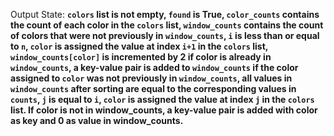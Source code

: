 Output State: **`colors` list is not empty, `found` is True, `color_counts` contains the count of each color in the `colors` list, `window_counts` contains the count of colors that were not previously in `window_counts`, `i` is less than or equal to `n`, `color` is assigned the value at index `i+1` in the `colors` list, `window_counts[color]` is incremented by 2 if color is already in `window_counts`, a key-value pair is added to `window_counts` if the color assigned to `color` was not previously in `window_counts`, all values in `window_counts` after sorting are equal to the corresponding values in `counts`, `j` is equal to `i`, `color` is assigned the value at index `j` in the `colors` list. If color is not in window_counts, a key-value pair is added with color as key and 0 as value in window_counts.**